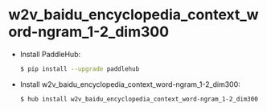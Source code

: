 # w2v_baidu_encyclopedia_context_word-ngram_1-2_dim300
* Install PaddleHub: 

    ```bash
    $ pip install --upgrade paddlehub
    ```

* Install w2v_baidu_encyclopedia_context_word-ngram_1-2_dim300: 

    ```bash
    $ hub install w2v_baidu_encyclopedia_context_word-ngram_1-2_dim300
    ```
